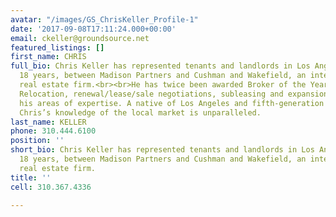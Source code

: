 ```yaml
---
avatar: "/images/GS_ChrisKeller_Profile-1"
date: '2017-09-08T17:11:24.000+00:00'
email: ckeller@groundsource.net
featured_listings: []
first_name: CHRIS
full_bio: Chris Keller has represented tenants and landlords in Los Angeles for over
  18 years, between Madison Partners and Cushman and Wakefield, an international commercial
  real estate firm.<br><br>He has twice been awarded Broker of the Year in Los Angeles.
  Relocation, renewal/lease/sale negotiations, subleasing and expansion are among
  his areas of expertise. A native of Los Angeles and fifth-generation Californian,
  Chris’s knowledge of the local market is unparalleled.
last_name: KELLER
phone: 310.444.6100
position: ''
short_bio: Chris Keller has represented tenants and landlords in Los Angeles for over
  18 years, between Madison Partners and Cushman and Wakefield, an international commercial
  real estate firm.
title: ''
cell: 310.367.4336

---
```

